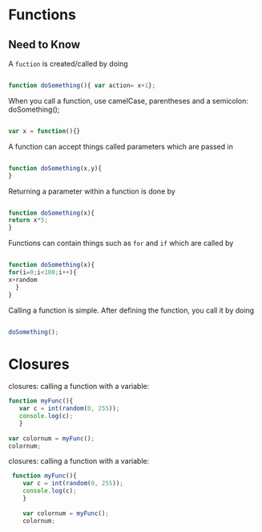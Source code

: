 # Functions

## Need to Know


A `fuction` is created/called by doing 
```javascript

function doSomething(){ var action= x+1};

```
When you call a function, use camelCase, parentheses and a semicolon: doSomething();

```javascript

var x = function(){}

````



A function can accept things called parameters which are passed in

```javascript

function doSomething(x,y){
}

```

Returning a parameter within a function is done by

```javascript

function doSomething(x){
return x*5;
}

```
Functions can contain things such as `for` and `if` which are called by
```javascript

function doSomething(x){
for(i=0;i<100;i++){
x+random
  }
}

```

Calling a function is simple. After defining the function, you call it by doing

```javascript

doSomething();

```
# Closures

closures: calling a function with a variable:
 ```javascript
 function myFunc(){
    var c = int(random(0, 255));
    console.log(c); 
    }
    
var colornum = myFunc();
colornum;
```













closures: calling a function with a variable:
 ```javascript
  function myFunc(){
     var c = int(random(0, 255));
     console.log(c);
     }
     
     var colornum = myFunc();
     colornum;



